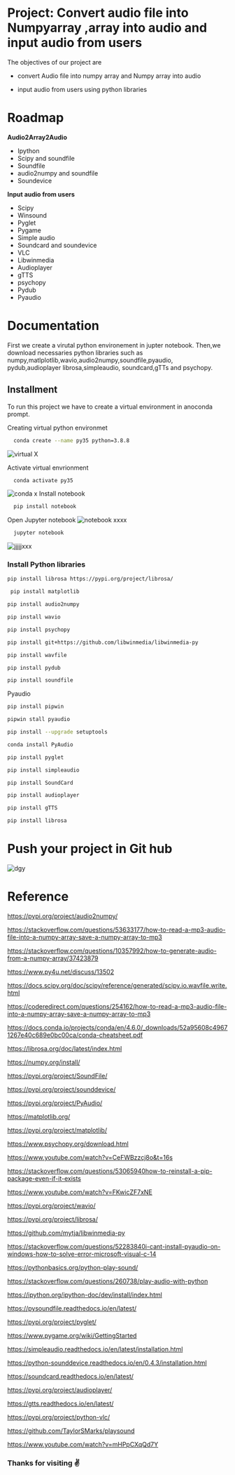 
# Project: Convert audio file into Numpyarray ,array into audio and input audio from users

The objectives of our project are


* convert Audio file into numpy array and Numpy array into audio 

* input audio from users using python libraries


# Roadmap

__Audio2Array2Audio__


* Ipython 
* Scipy and soundfile
* Soundfile
* audio2numpy and soundfile
* Soundevice



__Input audio from users__

* Scipy
* Winsound
* Pyglet
* Pygame
* Simple audio
* Soundcard and soundevice
* VLC
* Libwinmedia
* Audioplayer
* gTTS
* psychopy
* Pydub
* Pyaudio



# Documentation

First we create a virutal  python environement in jupter notebook. Then,we download necessaries python libraries such as numpy,matlplotlib,wavio,audio2numpy,soundfile,pyaudio, pydub,audioplayer librosa,simpleaudio, soundcard,gTTs and psychopy.


## Installment

To run this project we have to create a virtual environment in anoconda prompt.

Creating virtual python environmet



```bash
  conda create --name py35 python=3.8.8
```
![virtual X](https://user-images.githubusercontent.com/91752852/138587960-0ca08bd1-4710-4eb9-80da-acb55c1daedd.png)

Activate virtual envrionment

```bash
  conda activate py35
```
![conda x](https://user-images.githubusercontent.com/91752852/138588022-812feb39-a24d-468c-8813-39f9d1dde18d.png)
Install notebook
```bash
  pip install notebook
```
Open Jupyter notebook
![notebook xxxx](https://user-images.githubusercontent.com/91752852/138588339-ed35f908-071c-4cda-8fa0-71d029e8e5fc.png)
```bash
  jupyter notebook
```
![jjjjjxxx](https://user-images.githubusercontent.com/91752852/138588263-6fdbb2a0-503b-4519-8ea8-acd1915bb1c2.png)

### Install Python libraries


```bash
pip install librosa https://pypi.org/project/librosa/
```
```bash
 pip install matplotlib
```
 ```bash
 pip install audio2numpy
```
 ```bash
 pip install wavio
```
 ```bash
 pip install psychopy
```
 ```bash
pip install git+https://github.com/libwinmedia/libwinmedia-py 
```
 ```bash
 pip install wavfile
```
 ```bash
 pip install pydub
```
 ```bash
 pip install soundfile
```
Pyaudio
 ```bash
 pip install pipwin
```
 ```bash
 pipwin stall pyaudio
```
 ```bash
 pip install --upgrade setuptools
```
 ```bash
 conda install PyAudio
```
 ```bash
 pip install pyglet
```
 ```bash
 pip install simpleaudio
```
 ```bash
 pip install SoundCard
```
 ```bash
pip install audioplayer
```
 ```bash
pip install gTTS
```
 ```bash
pip install librosa  
```

# Push your project in Git hub
![dgy](https://user-images.githubusercontent.com/91752852/138588505-ffd3bb97-3871-42c6-b74c-189c63a1e80f.png)


# Reference

https://pypi.org/project/audio2numpy/

https://stackoverflow.com/questions/53633177/how-to-read-a-mp3-audio-file-into-a-numpy-array-save-a-numpy-array-to-mp3

https://stackoverflow.com/questions/10357992/how-to-generate-audio-from-a-numpy-array/37423879

https://www.py4u.net/discuss/13502

https://docs.scipy.org/doc/scipy/reference/generated/scipy.io.wavfile.write.html

https://coderedirect.com/questions/254162/how-to-read-a-mp3-audio-file-into-a-numpy-array-save-a-numpy-array-to-mp3

https://docs.conda.io/projects/conda/en/4.6.0/_downloads/52a95608c49671267e40c689e0bc00ca/conda-cheatsheet.pdf

https://librosa.org/doc/latest/index.html

https://numpy.org/install/

https://pypi.org/project/SoundFile/

https://pypi.org/project/sounddevice/

https://pypi.org/project/PyAudio/

https://matplotlib.org/

https://pypi.org/project/matplotlib/

https://www.psychopy.org/download.html

https://www.youtube.com/watch?v=CeFWBzzcj8o&t=16s

https://stackoverflow.com/questions/53065940how-to-reinstall-a-pip-package-even-if-it-exists

https://www.youtube.com/watch?v=FKwicZF7xNE

https://pypi.org/project/wavio/

 https://pypi.org/project/librosa/

 https://github.com/mytja/libwinmedia-py

 https://stackoverflow.com/questions/52283840i-cant-install-pyaudio-on-windows-how-to-solve-error-microsoft-visual-c-14

https://pythonbasics.org/python-play-sound/

https://stackoverflow.com/questions/260738/play-audio-with-python

https://ipython.org/ipython-doc/dev/install/index.html

https://pysoundfile.readthedocs.io/en/latest/

https://pypi.org/project/pyglet/

https://www.pygame.org/wiki/GettingStarted

https://simpleaudio.readthedocs.io/en/latest/installation.html

https://python-sounddevice.readthedocs.io/en/0.4.3/installation.html

https://soundcard.readthedocs.io/en/latest/

https://pypi.org/project/audioplayer/

https://gtts.readthedocs.io/en/latest/

https://pypi.org/project/python-vlc/

https://github.com/TaylorSMarks/playsound

https://www.youtube.com/watch?v=mHPpCXqQd7Y


### Thanks for visiting ✌️








